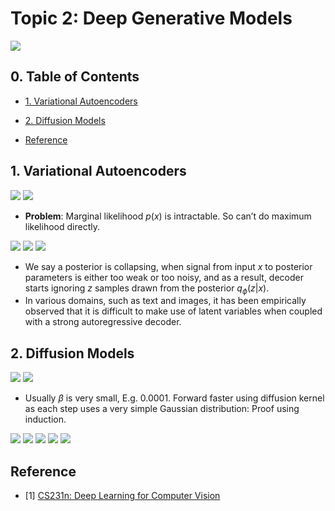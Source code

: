 # Topic 2: Deep Generative Models

![](./topic2.png)

## 0. Table of Contents

- [1. Variational Autoencoders](#1-variational-autoencoders)
- [2. Diffusion Models](#2-diffusion-models)

- [Reference](#reference)


## 1. Variational Autoencoders

![](./vae-latent-approach.png)
![](./vae-latent-approach-without_y.png)

- __Problem__: Marginal likelihood $p(x)$ is intractable. So can’t do maximum likelihood directly.

![](./vae-vae.png)
![](./vae-hierarchical-vae.png)
![](./vae-challenges.png)

- We say a posterior is collapsing, when signal from input $x$ to posterior parameters is either too weak or too noisy, and as a result, decoder starts ignoring $z$ samples drawn from the posterior $q_\phi(z|x)$.
- In various domains, such as text and images, it has been empirically observed that it is difficult to make use of latent variables when coupled with a strong autoregressive decoder.


## 2. Diffusion Models

![](./dfm-denoising-diffusion-model.png)
![](./dfm-forward-diffusion-process.png)

- Usually $\beta$ is very small, E.g. 0.0001. Forward faster using diffusion kernel as each step uses a very simple Gaussian distribution: Proof using induction.

![](./dfm-diffusion-kernel.png)
![](./dfm-generative-learning-by-denoising.png)
![](./dfm-reverse-denoising-process.png)
![](./dfm-learning-denoising-model.png)
![](./dfm-parameterizing-denoising-model.png)


## Reference

- [1] [CS231n: Deep Learning for Computer Vision](http://cs231n.stanford.edu/index.html)